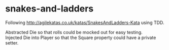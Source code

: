 # snakes-and-ladders

Following http://agilekatas.co.uk/katas/SnakesAndLadders-Kata using TDD.  
  
Abstracted Die so that rolls could be mocked out for easy testing.  
Injected Die into Player so that the Square property could have a private setter.
